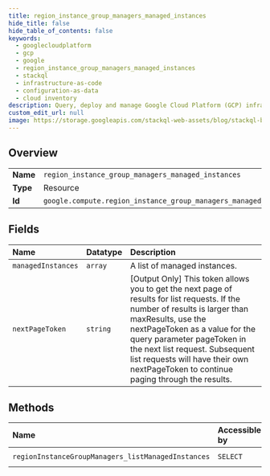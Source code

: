 ```yaml
---
title: region_instance_group_managers_managed_instances
hide_title: false
hide_table_of_contents: false
keywords:
  - googlecloudplatform
  - gcp
  - google
  - region_instance_group_managers_managed_instances
  - stackql
  - infrastructure-as-code
  - configuration-as-data
  - cloud inventory
description: Query, deploy and manage Google Cloud Platform (GCP) infrastructure and resources using SQL
custom_edit_url: null
image: https://storage.googleapis.com/stackql-web-assets/blog/stackql-blog-post-featured-image.png
---
```

  
    

## Overview
<table><tbody>
<tr><td><b>Name</b></td><td><code>region_instance_group_managers_managed_instances</code></td></tr>
<tr><td><b>Type</b></td><td>Resource</td></tr>
<tr><td><b>Id</b></td><td><code>google.compute.region_instance_group_managers_managed_instances</code></td></tr>
</tbody></table>

## Fields
| Name | Datatype | Description |
|:-----|:---------|:------------|
| `managedInstances` | `array` | A list of managed instances. |
| `nextPageToken` | `string` | [Output Only] This token allows you to get the next page of results for list requests. If the number of results is larger than maxResults, use the nextPageToken as a value for the query parameter pageToken in the next list request. Subsequent list requests will have their own nextPageToken to continue paging through the results. |
## Methods
| Name | Accessible by | Required Params |
|:-----|:--------------|:----------------|
| `regionInstanceGroupManagers_listManagedInstances` | `SELECT` | `instanceGroupManager, project, region` |
